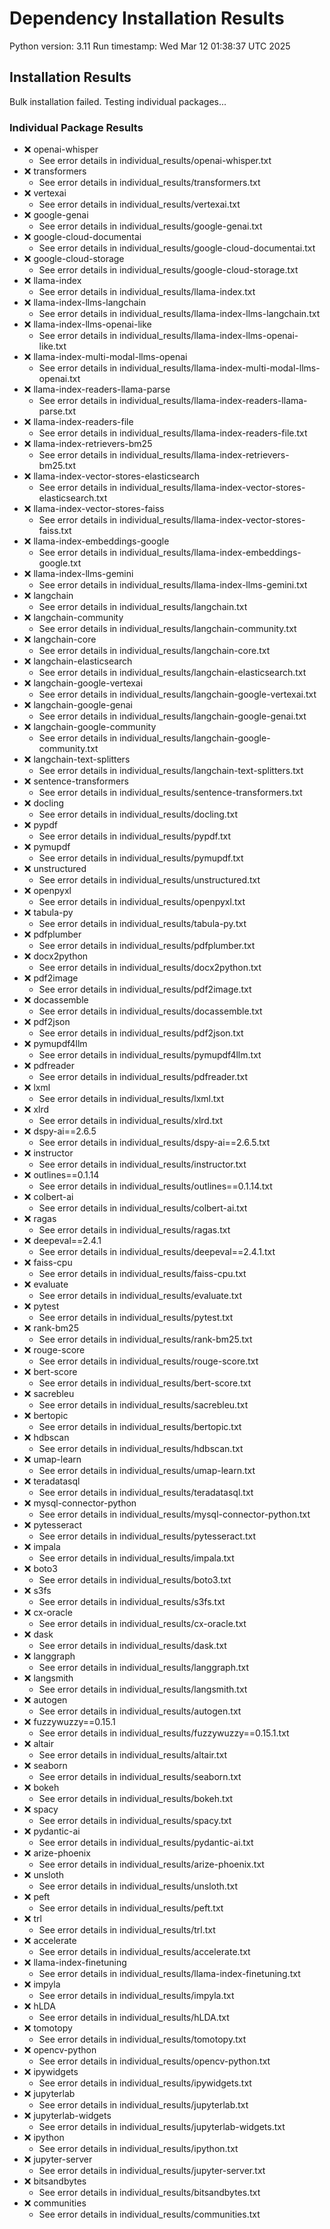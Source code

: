 # Dependency Installation Results
Python version: 3.11
Run timestamp: Wed Mar 12 01:38:37 UTC 2025

## Installation Results
Bulk installation failed. Testing individual packages...

### Individual Package Results
- ❌ openai-whisper
  - See error details in individual_results/openai-whisper.txt
- ❌ transformers
  - See error details in individual_results/transformers.txt
- ❌ vertexai
  - See error details in individual_results/vertexai.txt
- ❌ google-genai
  - See error details in individual_results/google-genai.txt
- ❌ google-cloud-documentai
  - See error details in individual_results/google-cloud-documentai.txt
- ❌ google-cloud-storage
  - See error details in individual_results/google-cloud-storage.txt
- ❌ llama-index
  - See error details in individual_results/llama-index.txt
- ❌ llama-index-llms-langchain
  - See error details in individual_results/llama-index-llms-langchain.txt
- ❌ llama-index-llms-openai-like
  - See error details in individual_results/llama-index-llms-openai-like.txt
- ❌ llama-index-multi-modal-llms-openai
  - See error details in individual_results/llama-index-multi-modal-llms-openai.txt
- ❌ llama-index-readers-llama-parse
  - See error details in individual_results/llama-index-readers-llama-parse.txt
- ❌ llama-index-readers-file
  - See error details in individual_results/llama-index-readers-file.txt
- ❌ llama-index-retrievers-bm25
  - See error details in individual_results/llama-index-retrievers-bm25.txt
- ❌ llama-index-vector-stores-elasticsearch
  - See error details in individual_results/llama-index-vector-stores-elasticsearch.txt
- ❌ llama-index-vector-stores-faiss
  - See error details in individual_results/llama-index-vector-stores-faiss.txt
- ❌ llama-index-embeddings-google
  - See error details in individual_results/llama-index-embeddings-google.txt
- ❌ llama-index-llms-gemini
  - See error details in individual_results/llama-index-llms-gemini.txt
- ❌ langchain
  - See error details in individual_results/langchain.txt
- ❌ langchain-community
  - See error details in individual_results/langchain-community.txt
- ❌ langchain-core
  - See error details in individual_results/langchain-core.txt
- ❌ langchain-elasticsearch
  - See error details in individual_results/langchain-elasticsearch.txt
- ❌ langchain-google-vertexai
  - See error details in individual_results/langchain-google-vertexai.txt
- ❌ langchain-google-genai
  - See error details in individual_results/langchain-google-genai.txt
- ❌ langchain-google-community
  - See error details in individual_results/langchain-google-community.txt
- ❌ langchain-text-splitters
  - See error details in individual_results/langchain-text-splitters.txt
- ❌ sentence-transformers
  - See error details in individual_results/sentence-transformers.txt
- ❌ docling
  - See error details in individual_results/docling.txt
- ❌ pypdf
  - See error details in individual_results/pypdf.txt
- ❌ pymupdf
  - See error details in individual_results/pymupdf.txt
- ❌ unstructured
  - See error details in individual_results/unstructured.txt
- ❌ openpyxl
  - See error details in individual_results/openpyxl.txt
- ❌ tabula-py
  - See error details in individual_results/tabula-py.txt
- ❌ pdfplumber
  - See error details in individual_results/pdfplumber.txt
- ❌ docx2python
  - See error details in individual_results/docx2python.txt
- ❌ pdf2image
  - See error details in individual_results/pdf2image.txt
- ❌ docassemble
  - See error details in individual_results/docassemble.txt
- ❌ pdf2json
  - See error details in individual_results/pdf2json.txt
- ❌ pymupdf4llm
  - See error details in individual_results/pymupdf4llm.txt
- ❌ pdfreader
  - See error details in individual_results/pdfreader.txt
- ❌ lxml
  - See error details in individual_results/lxml.txt
- ❌ xlrd
  - See error details in individual_results/xlrd.txt
- ❌ dspy-ai==2.6.5
  - See error details in individual_results/dspy-ai==2.6.5.txt
- ❌ instructor
  - See error details in individual_results/instructor.txt
- ❌ outlines==0.1.14
  - See error details in individual_results/outlines==0.1.14.txt
- ❌ colbert-ai
  - See error details in individual_results/colbert-ai.txt
- ❌ ragas
  - See error details in individual_results/ragas.txt
- ❌ deepeval==2.4.1
  - See error details in individual_results/deepeval==2.4.1.txt
- ❌ faiss-cpu
  - See error details in individual_results/faiss-cpu.txt
- ❌ evaluate
  - See error details in individual_results/evaluate.txt
- ❌ pytest
  - See error details in individual_results/pytest.txt
- ❌ rank-bm25
  - See error details in individual_results/rank-bm25.txt
- ❌ rouge-score
  - See error details in individual_results/rouge-score.txt
- ❌ bert-score
  - See error details in individual_results/bert-score.txt
- ❌ sacrebleu
  - See error details in individual_results/sacrebleu.txt
- ❌ bertopic
  - See error details in individual_results/bertopic.txt
- ❌ hdbscan
  - See error details in individual_results/hdbscan.txt
- ❌ umap-learn
  - See error details in individual_results/umap-learn.txt
- ❌ teradatasql
  - See error details in individual_results/teradatasql.txt
- ❌ mysql-connector-python
  - See error details in individual_results/mysql-connector-python.txt
- ❌ pytesseract
  - See error details in individual_results/pytesseract.txt
- ❌ impala
  - See error details in individual_results/impala.txt
- ❌ boto3
  - See error details in individual_results/boto3.txt
- ❌ s3fs
  - See error details in individual_results/s3fs.txt
- ❌ cx-oracle
  - See error details in individual_results/cx-oracle.txt
- ❌ dask
  - See error details in individual_results/dask.txt
- ❌ langgraph
  - See error details in individual_results/langgraph.txt
- ❌ langsmith
  - See error details in individual_results/langsmith.txt
- ❌ autogen
  - See error details in individual_results/autogen.txt
- ❌ fuzzywuzzy==0.15.1
  - See error details in individual_results/fuzzywuzzy==0.15.1.txt
- ❌ altair
  - See error details in individual_results/altair.txt
- ❌ seaborn
  - See error details in individual_results/seaborn.txt
- ❌ bokeh
  - See error details in individual_results/bokeh.txt
- ❌ spacy
  - See error details in individual_results/spacy.txt
- ❌ pydantic-ai
  - See error details in individual_results/pydantic-ai.txt
- ❌ arize-phoenix
  - See error details in individual_results/arize-phoenix.txt
- ❌ unsloth
  - See error details in individual_results/unsloth.txt
- ❌ peft
  - See error details in individual_results/peft.txt
- ❌ trl
  - See error details in individual_results/trl.txt
- ❌ accelerate
  - See error details in individual_results/accelerate.txt
- ❌ llama-index-finetuning
  - See error details in individual_results/llama-index-finetuning.txt
- ❌ impyla
  - See error details in individual_results/impyla.txt
- ❌ hLDA
  - See error details in individual_results/hLDA.txt
- ❌ tomotopy
  - See error details in individual_results/tomotopy.txt
- ❌ opencv-python
  - See error details in individual_results/opencv-python.txt
- ❌ ipywidgets
  - See error details in individual_results/ipywidgets.txt
- ❌ jupyterlab
  - See error details in individual_results/jupyterlab.txt
- ❌ jupyterlab-widgets
  - See error details in individual_results/jupyterlab-widgets.txt
- ❌ ipython
  - See error details in individual_results/ipython.txt
- ❌ jupyter-server
  - See error details in individual_results/jupyter-server.txt
- ❌ bitsandbytes
  - See error details in individual_results/bitsandbytes.txt
- ❌ communities
  - See error details in individual_results/communities.txt
